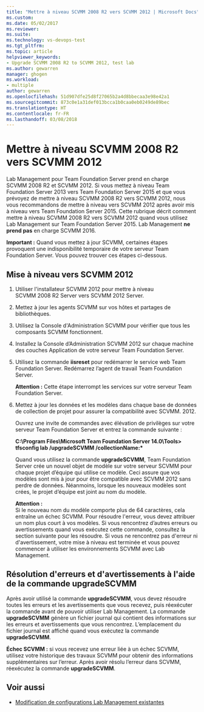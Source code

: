 ```yaml
---
title: "Mettre à niveau SCVMM 2008 R2 vers SCVMM 2012 | Microsoft Docs"
ms.custom: 
ms.date: 05/02/2017
ms.reviewer: 
ms.suite: 
ms.technology: vs-devops-test
ms.tgt_pltfrm: 
ms.topic: article
helpviewer_keywords:
- Upgrade SCVMM 2008 R2 to SCVMM 2012, test lab
ms.author: gewarren
manager: ghogen
ms.workload:
- multiple
author: gewarren
ms.openlocfilehash: 51d907dfe25d8f27065b2a4d8bbecaa3e98e42a1
ms.sourcegitcommit: 873c0e1a31def013bcca1b0caa0eb0249de89bec
ms.translationtype: HT
ms.contentlocale: fr-FR
ms.lasthandoff: 03/08/2018
---
```

# <a name="upgrade-scvmm-2008-r2-to-scvmm-2012"></a>Mettre à niveau SCVMM 2008 R2 vers SCVMM 2012

Lab Management pour Team Foundation Server prend en charge SCVMM 2008 R2 et SCVMM 2012. Si vous mettez à niveau Team Foundation Server 2013 vers Team Foundation Server 2015 et que vous prévoyez de mettre à niveau SCVMM 2008 R2 vers SCVMM 2012, nous vous recommandons de mettre à niveau vers SCVMM 2012 après avoir mis à niveau vers Team Foundation Server 2015. Cette rubrique décrit comment mettre à niveau SCVMM 2008 R2 vers SCVMM 2012 quand vous utilisez Lab Management sur Team Foundation Server 2015.
Lab Management **ne prend pas** en charge SCVMM 2016. 

**Important :** Quand vous mettez à jour SCVMM, certaines étapes provoquent une indisponibilité temporaire de votre serveur Team Foundation Server. Vous pouvez trouver ces étapes ci-dessous.

## <a name="upgrading-to-scvmm-2012"></a>Mise à niveau vers SCVMM 2012

1. Utiliser l'installateur SCVMM 2012 pour mettre à niveau SCVMM 2008 R2 Server vers SCVMM 2012 Server.

1. Mettez à jour les agents SCVMM sur vos hôtes et partages de bibliothèques.

1. Utilisez la Console d'Administration SCVMM pour vérifier que tous les composants SCVMM fonctionnent.

1. Installez la Console d’Administration SCVMM 2012 sur chaque machine des couches Application de votre serveur Team Foundation Server.

1. Utilisez la commande **iisreset** pour redémarrer le service web Team Foundation Server. Redémarrez l’agent de travail Team Foundation Server.

   **Attention :** Cette étape interrompt les services sur votre serveur Team Foundation Server.

1. Mettez à jour les données et les modèles dans chaque base de données de collection de projet pour assurer la compatibilité avec SCVMM. 
   2012.

   Ouvrez une invite de commandes avec élévation de privilèges sur votre serveur Team Foundation Server et entrez la commande suivante :

   **C:\\Program Files\\Microsoft Team Foundation Server 14.0\\Tools\> tfsconfig lab /upgradeSCVMM /collectionName:\***

   Quand vous utilisez la commande **upgradeSCVMM**, Team Foundation Server crée un nouvel objet de modèle sur votre serveur SCVMM pour chaque projet d’équipe qui utilise ce modèle. Ceci assure que vos modèles sont mis à jour pour être compatible avec SCVMM 2012 sans perdre de données. Néanmoins, lorsque les nouveaux modèles sont crées, le projet d’équipe est joint au nom du modèle.

   **Attention :**  
   Si le nouveau nom du modèle comporte plus de 64 caractères, cela entraîne un échec SCVMM. Pour résoudre l'erreur, vous devez attribuer un nom plus court à vos modèles. Si vous rencontrez d’autres erreurs ou avertissements quand vous exécutez cette commande, consultez la section suivante pour les résoudre. Si vous ne rencontrez pas d'erreur ni d'avertissement, votre mise à niveau est terminée et vous pouvez commencer à utiliser les environnements SCVMM avec Lab Management.

## <a name="resolving-errors-and-warnings-when-using-the-upgradescvmm-command"></a>Résolution d'erreurs et d'avertissements à l'aide de la commande upgradeSCVMM

Après avoir utilisé la commande **upgradeSCVMM**, vous devez résoudre toutes les erreurs et les avertissements que vous recevez, puis réexécuter la commande avant de pouvoir utiliser Lab Management. La commande **upgradeSCVMM** génère un fichier journal qui contient des informations sur les erreurs et avertissements que vous rencontrez. L’emplacement du fichier journal est affiché quand vous exécutez la commande **upgradeSCVMM**.

**Échec SCVMM :** si vous recevez une erreur liée à un échec SCVMM, utilisez votre historique des travaux SCVMM pour obtenir des informations supplémentaires sur l’erreur. Après avoir résolu l’erreur dans SCVMM, réexécutez la commande **upgradeSCVMM**.

## <a name="see-also"></a>Voir aussi

* [Modification de configurations Lab Management existantes](https://msdn.microsoft.com/library/ee704508%28v=vs.140%29.aspx)
